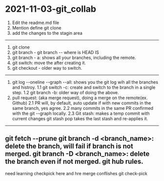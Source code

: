 # 2021-11-03-git_collab
1. Edit the readme.md file
2. Mention define git clone
3. add the changes to the stagin area
---------------------------------------------
1. git clone
2. git branch - git branch <name> -- <name> where is HEAD IS
3. git branch - a: shows all your branches, including the remote.
4. git switch: move the <branch> after creating it.
5. git checkout <name> - older way to switch.
-----------------------------------------------
1. git log --oneline --graph --all: shows you the git log wih all the branches and histroy.
1.1 git switch -c: create and switch to the branch in a single step.
1.2 git branch -b: older way of doing the above.
2. pull request: (aka merge request), doing a merge on the remote(ex. Github)
2.1  PR will, by default, auto update if with new commits in the same branch, yes agree.
2.2 many commits in the same PR confirmed with the git --graph locally.
2.3 Git stash: makes a temp commit with current changes
    git stash pop takes the last stash and re-applies it.

--------------------------------------------------------------
git fetch --prune
git branch -d <branch_name>: delete the branch, will fail if branch is not merged.
git branch -D <branch_name>: delete the branch even if not merged.
git hub rules.
-------------------------------------------
need learning checkpick here and hre
merge conflishes
git check-pick <has>